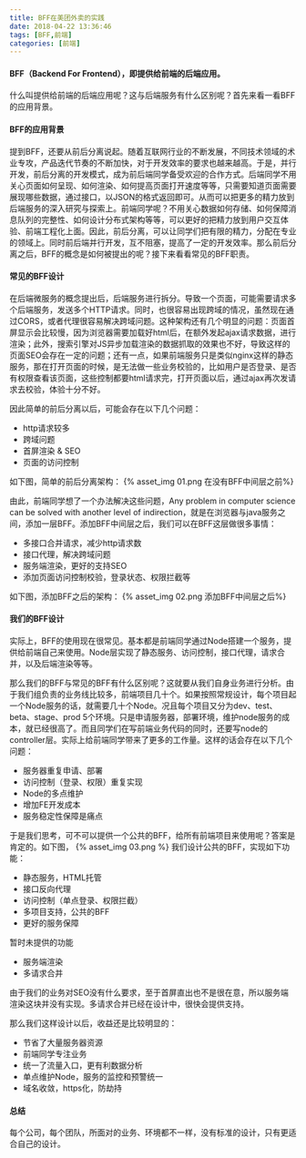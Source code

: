 ```yaml
---
title: BFF在美团外卖的实践
date: 2018-04-22 13:36:46
tags: [BFF,前端]
categories: [前端]
---
```


#### BFF（Backend For Frontend），即提供给前端的后端应用。
什么叫提供给前端的后端应用呢？这与后端服务有什么区别呢？首先来看一看BFF的应用背景。

#### BFF的应用背景
提到BFF，还要从前后分离说起。随着互联网行业的不断发展，不同技术领域的术业专攻，产品迭代节奏的不断加快，对于开发效率的要求也越来越高。于是，并行开发，前后分离的开发模式，成为前后端同学备受欢迎的合作方式。后端同学不用关心页面如何呈现、如何渲染、如何提高页面打开速度等等，只需要知道页面需要展现哪些数据，通过接口，以JSON的格式返回即可。从而可以把更多的精力放到后端服务的深入研究与探索上。前端同学呢？不用关心数据如何存储、如何保障消息队列的完整性、如何设计分布式架构等等，可以更好的把精力放到用户交互体验、前端工程化上面。因此，前后分离，可以让同学们把有限的精力，分配在专业的领域上。同时前后端并行开发，互不阻塞，提高了一定的开发效率。那么前后分离之后，BFF的概念是如何被提出的呢？接下来看看常见的BFF职责。

#### 常见的BFF设计
在后端微服务的概念提出后，后端服务进行拆分。导致一个页面，可能需要请求多个后端服务，发送多个HTTP请求。同时，也很容易出现跨域的情况，虽然现在通过CORS，或者代理很容易解决跨域问题。这种架构还有几个明显的问题：页面首屏显示会比较慢，因为浏览器需要加载好html后，在额外发起ajax请求数据，进行渲染；此外，搜索引擎对JS异步加载渲染的数据抓取的效果也不好，导致这样的页面SEO会存在一定的问题；还有一点，如果前端服务只是类似nginx这样的静态服务，那在打开页面的时候，是无法做一些业务校验的，比如用户是否登录、是否有权限查看该页面，这些控制都要html请求完，打开页面以后，通过ajax再次发请求去校验，体验十分不好。

因此简单的前后分离以后，可能会存在以下几个问题：

* http请求较多
* 跨域问题
* 首屏渲染 & SEO
* 页面的访问控制

如下图，简单的前后分离架构：
{% asset_img 01.png 在没有BFF中间层之前%}

由此，前端同学想了一个办法解决这些问题，Any problem in computer science can be solved with another level of indirection，就是在浏览器与java服务之间，添加一层BFF。添加BFF中间层之后，我们可以在BFF这层做很多事情：
* 多接口合并请求，减少http请求数
* 接口代理，解决跨域问题
* 服务端渲染，更好的支持SEO
* 添加页面访问控制校验，登录状态、权限拦截等

如下图，添加BFF之后的架构：
{% asset_img 02.png 添加BFF中间层之后%}

#### 我们的BFF设计

实际上，BFF的使用现在很常见。基本都是前端同学通过Node搭建一个服务，提供给前端自己来使用。Node层实现了静态服务、访问控制，接口代理，请求合并，以及后端渲染等等。

那么我们的BFF与常见的BFF有什么区别呢？这就要从我们自身业务进行分析。由于我们组负责的业务线比较多，前端项目几十个。如果按照常规设计，每个项目起一个Node服务的话，就需要几十个Node。况且每个项目又分为dev、test、beta、stage、prod 5个环境。只是申请服务器，部署环境，维护node服务的成本，就已经很高了。而且同学们在写前端业务代码的同时，还要写node的controller层。实际上给前端同学带来了更多的工作量。这样的话会存在以下几个问题：
* 服务器重复申请、部署
* 访问控制（登录、权限）重复实现
* Node的多点维护
* 增加FE开发成本
* 服务稳定性保障是痛点

于是我们思考，可不可以提供一个公共的BFF，给所有前端项目来使用呢？答案是肯定的。如下图，
{% asset_img 03.png %}
我们设计公共的BFF，实现如下功能：
* 静态服务，HTML托管
* 接口反向代理
* 访问控制（单点登录、权限拦截）
* 多项目支持，公共的BFF
* 更好的服务保障

暂时未提供的功能
* 服务端渲染
* 多请求合并

由于我们的业务对SEO没有什么要求，至于首屏直出也不是很在意，所以服务端渲染这块并没有实现。多请求合并已经在设计中，很快会提供支持。

那么我们这样设计以后，收益还是比较明显的：
* 节省了大量服务器资源
* 前端同学专注业务
* 统一了流量入口，更有利数据分析
* 单点维护Node，服务的监控和预警统一
* 域名收敛，https化，防劫持

#### 总结
每个公司，每个团队，所面对的业务、环境都不一样，没有标准的设计，只有更适合自己的设计。